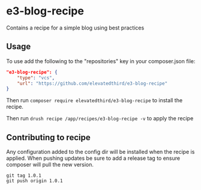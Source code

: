 # e3-blog-recipe
Contains a recipe for a simple blog using best practices

## Usage
To use add the following to the "repositories" key in your composer.json file:

```json
"e3-blog-recipe": {
    "type": "vcs",
    "url": "https://github.com/elevatedthird/e3-blog-recipe"
}
```

Then run `composer require elevatedthird/e3-blog-recipe` to install the recipe.

Then run `drush recipe /app/recipes/e3-blog-recipe -v` to apply the recipe

## Contributing to recipe
Any configuration added to the config dir will be installed when the recipe is applied.
When pushing updates be sure to add a release tag to ensure composer will pull the new version.

```shell
git tag 1.0.1
git push origin 1.0.1
```